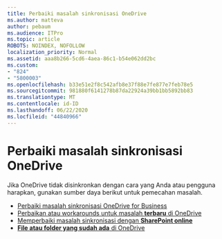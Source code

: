 ```yaml
---
title: Perbaiki masalah sinkronisasi OneDrive
ms.author: matteva
author: pebaum
ms.audience: ITPro
ms.topic: article
ROBOTS: NOINDEX, NOFOLLOW
localization_priority: Normal
ms.assetid: aaa8b266-5cd6-4aea-86c1-b54e062dd2bc
ms.custom:
- "824"
- "5800003"
ms.openlocfilehash: b33e51e2f8c542afb8e37f88e7fe877e7feb78e5
ms.sourcegitcommit: 981880f6141278b87da22924a39bb1bb5892bb83
ms.translationtype: MT
ms.contentlocale: id-ID
ms.lasthandoff: 06/22/2020
ms.locfileid: "44840966"
---
```

# <a name="fix-onedrive-sync-problems"></a>Perbaiki masalah sinkronisasi OneDrive

Jika OneDrive tidak disinkronkan dengan cara yang Anda atau pengguna harapkan, gunakan sumber daya berikut untuk pemecahan masalah.

- [Perbaiki masalah sinkronisasi OneDrive for Business](https://support.microsoft.com/office/207e983e-146d-404c-a994-672ef29e1f90)
- [Perbaikan atau workarounds untuk masalah **terbaru** di OneDrive](https://support.office.com/article/36110213-f3f6-490d-8cb7-3833539def0b)
- [Memperbaiki masalah sinkronisasi dengan **SharePoint online**](https://support.office.com/article/207e983e-146d-404c-a994-672ef29e1f90)
- [**File atau folder yang sudah ada** di OneDrive](https://support.microsoft.com/office/7b8044ad-438d-41db-bbbf-4f66b8890408)
